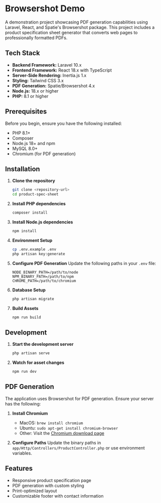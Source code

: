 # Browsershot Demo

A demonstration project showcasing PDF generation capabilities using Laravel, React, and Spatie's Browsershot package. This project includes a product specification sheet generator that converts web pages to professionally formatted PDFs.

## Tech Stack

- **Backend Framework:** Laravel 10.x
- **Frontend Framework:** React 18.x with TypeScript
- **Server-Side Rendering:** Inertia.js 1.x
- **Styling:** Tailwind CSS 3.x
- **PDF Generation:** Spatie/Browsershot 4.x
- **Node.js:** 18.x or higher
- **PHP:** 8.1 or higher

## Prerequisites

Before you begin, ensure you have the following installed:
- PHP 8.1+
- Composer
- Node.js 18+ and npm
- MySQL 8.0+
- Chromium (for PDF generation)

## Installation

1. **Clone the repository**
   ```bash
   git clone <repository-url>
   cd product-spec-sheet
   ```

2. **Install PHP dependencies**
   ```bash
   composer install
   ```

3. **Install Node.js dependencies**
   ```bash
   npm install
   ```

4. **Environment Setup**
   ```bash
   cp .env.example .env
   php artisan key:generate
   ```

5. **Configure PDF Generation**
   Update the following paths in your `.env` file:
   ```
   NODE_BINARY_PATH=/path/to/node
   NPM_BINARY_PATH=/path/to/npm
   CHROME_PATH=/path/to/chromium
   ```

6. **Database Setup**
   ```bash
   php artisan migrate
   ```

7. **Build Assets**
   ```bash
   npm run build
   ```

## Development

1. **Start the development server**
   ```bash
   php artisan serve
   ```

2. **Watch for asset changes**
   ```bash
   npm run dev
   ```

## PDF Generation

The application uses Browsershot for PDF generation. Ensure your server has the following:

1. **Install Chromium**
   - MacOS: `brew install chromium`
   - Ubuntu: `sudo apt-get install chromium-browser`
   - Other: Visit the [Chromium download page](https://www.chromium.org/getting-involved/download-chromium)

2. **Configure Paths**
   Update the binary paths in `app/Http/Controllers/ProductController.php` or use environment variables.

## Features

- Responsive product specification page
- PDF generation with custom styling
- Print-optimized layout
- Customizable footer with contact information
